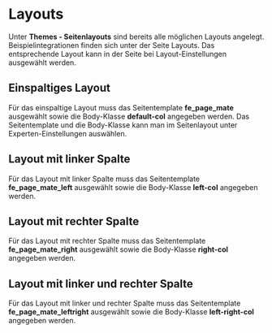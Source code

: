 
# Layouts

Unter **Themes - Seitenlayouts** sind bereits alle möglichen Layouts angelegt. Beispielintegrationen finden sich unter der Seite Layouts. Das entsprechende Layout kann in der Seite bei Layout-Einstellungen ausgewählt werden.

## Einspaltiges Layout

Für das einspaltige Layout muss das Seitentemplate **fe\_page\_mate** ausgewählt sowie die Body-Klasse **default-col** angegeben werden. Das Seitentemplate und die Body-Klasse kann man im Seitenlayout unter Experten-Einstellungen auswählen.

## Layout mit linker Spalte

Für das Layout mit linker Spalte muss das Seitentemplate **fe\_page\_mate\_left** ausgewählt sowie die Body-Klasse **left-col** angegeben werden.

## Layout mit rechter Spalte

Für das Layout mit rechter Spalte muss das Seitentemplate **fe\_page\_mate\_right** ausgewählt sowie die Body-Klasse **right-col** angegeben werden.

## Layout mit linker und rechter Spalte

Für das Layout mit linker und rechter Spalte muss das Seitentemplate **fe\_page\_mate\_leftright** ausgewählt sowie die Body-Klasse **left-right-col** angegeben werden.

